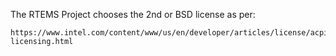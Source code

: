 The RTEMS Project chooses the 2nd or BSD license as per:

    https://www.intel.com/content/www/us/en/developer/articles/license/acpica-licensing.html

